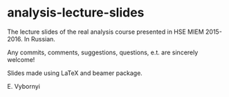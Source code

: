 # analysis-lecture-slides
The lecture slides of the real analysis course presented in HSE MIEM 2015-2016. In Russian.

Any commits, comments, suggestions, questions, e.t. are sincerely welcome!

Slides made using LaTeX and beamer package.

E. Vybornyi

